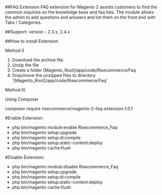 ##FAQ Extension
FAQ extension for Magento 2 assists customers to find the common inquiries on the knowledge base and faq lists. The module allows the admin to add questions and answers and list them on the front end with Tabs / Categories.

##Support: 
version - 2.3.x, 2.4.x

##How to install Extension

Method I)

1. Download the archive file.
2. Unzip the file
3. Create a folder [Magento_Root]/app/code/Risecommerce/Faq
4. Drop/move the unzipped files to directory '[Magento_Root]/app/code/Risecommerce/Faq'

Method II)

Using Composer 

composer require risecommerce/magento-2-faq-extension:1.0.1

#Enable Extension:
- php bin/magento module:enable Risecommerce_Faq
- php bin/magento setup:upgrade
- php bin/magento setup:di:compile
- php bin/magento setup:static-content:deploy
- php bin/magento cache:flush

#Disable Extension:
- php bin/magento module:disable Risecommerce_Faq
- php bin/magento setup:upgrade
- php bin/magento setup:di:compile
- php bin/magento setup:static-content:deploy
- php bin/magento cache:flush
